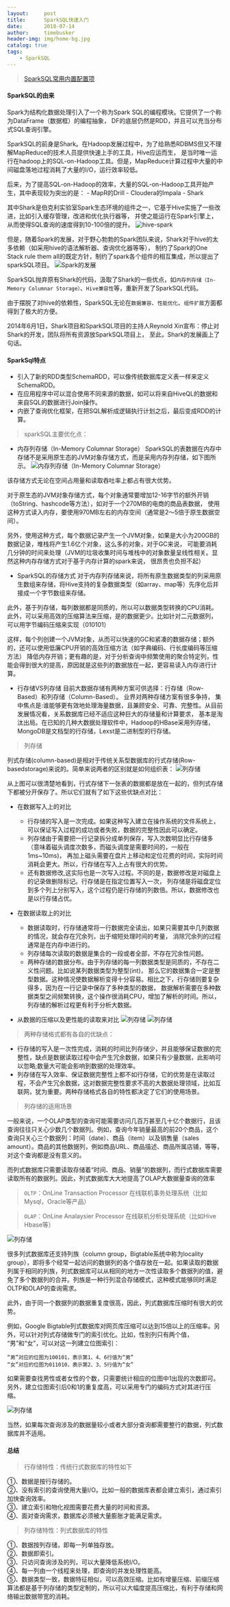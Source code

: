```yaml
---
layout:     post
title:      SparkSQL快速入门
date:       2018-07-14
author:     timebusker
header-img: img/home-bg.jpg
catalog: true
tags:
    - SparkSQL
---
```


> [SparkSQL常用内置配置项](https://www.cnblogs.com/pekkle/p/10525757.html)

#### SparkSQL的由来
Spark为结构化数据处理引入了一个称为Spark SQL的编程模块。它提供了一个称为DataFrame（数据框）的编程抽象，
DF的底层仍然是RDD，并且可以充当分布式SQL查询引擎。

SparkSQL的前身是Shark。在Hadoop发展过程中，为了给熟悉RDBMS但又不理解MapReduce的技术人员提供快速上手的工具，Hive应运而生，
是当时唯一运行在hadoop上的SQL-on-Hadoop工具。但是，MapReduce计算过程中大量的中间磁盘落地过程消耗了大量的I/O，运行效率较低。

后来，为了提高SQL-on-Hadoop的效率，大量的SQL-on-Hadoop工具开始产生，其中表现较为突出的是：
    - MapR的Drill
    - Cloudera的Impala
    - Shark

其中Shark是伯克利实验室Spark生态环境的组件之一，它基于Hive实施了一些改进，比如引入缓存管理，改进和优化执行器等，
并使之能运行在Spark引擎上，从而使得SQL查询的速度得到10-100倍的提升。
![hive-spark](/img/sparksql/4.jpg)

但是，随着Spark的发展，对于野心勃勃的Spark团队来说，Shark对于hive的太多依赖（如采用hive的语法解析器、查询优化器等等），
制约了Spark的One Stack rule them all的既定方针，制约了spark各个组件的相互集成，所以提出了sparkSQL项目。
![Spark的发展](/img/sparksql/5.jpg)

SparkSQL抛弃原有Shark的代码，汲取了Shark的一些优点，如`内存列存储（In-Memory Columnar Storage）`、`Hive兼容性`等，重新开发了SparkSQL代码。

由于摆脱了对hive的依赖性，SparkSQL无论在`数据兼容`、`性能优化`、`组件扩展`方面都得到了极大的方便。

2014年6月1日，Shark项目和SparkSQL项目的主持人Reynold Xin宣布：停止对Shark的开发，团队将所有资源放SparkSQL项目上，
至此，Shark的发展画上了句话。

#### SparkSql特点
- 引入了新的RDD类型SchemaRDD，可以像传统数据库定义表一样来定义SchemaRDD。
- 在应用程序中可以混合使用不同来源的数据，如可以将来自HiveQL的数据和来自SQL的数据进行Join操作。
- 内嵌了查询优化框架，在把SQL解析成逻辑执行计划之后，最后变成RDD的计算。

> sparkSQL主要优化点：

- 内存列存储（In-Memory Columnar Storage）
SparkSQL的表数据在内存中存储不是采用原生态的JVM对象存储方式，而是采用内存列存储，如下图所示。
![内存列存储（In-Memory Columnar Storage）](/img/sparksql/6.jpg)

该存储方式无论在空间占用量和读取吞吐率上都占有很大优势。

对于原生态的JVM对象存储方式，每个对象通常要增加12-16字节的额外开销（toString、hashcode等方法），如对于一个270MB的电商的商品表数据，
使用这种方式读入内存，要使用970MB左右的内存空间（通常是2～5倍于原生数据空间）。

另外，使用这种方式，每个数据记录产生一个JVM对象，如果是大小为200GB的数据记录，堆栈将产生1.6亿个对象，这么多的对象，对于GC来说，
可能要消耗几分钟的时间来处理（JVM的垃圾收集时间与堆栈中的对象数量呈线性相关。显然这种内存存储方式对于基于内存计算的spark来说，
很昂贵也负担不起）

- SparkSQL的存储方式
对于内存列存储来说，将所有原生数据类型的列采用原生数组来存储，将Hive支持的复杂数据类型（如array、map等）先序化后并接成一个字节数组来存储。

此外，基于列存储，每列数据都是同质的，所以可以数据类型转换的CPU消耗。此外，可以采用高效的压缩算法来压缩，是的数据更少。比如针对二元数据列，
可以用字节编码压缩来实现（010101）

这样，每个列创建一个JVM对象，从而可以快速的GC和紧凑的数据存储；额外的，还可以使用低廉CPU开销的高效压缩方法（如字典编码、行长度编码等压缩方法）
降低内存开销；更有趣的是，对于分析查询中频繁使用的聚合特定列，性能会得到很大的提高，原因就是这些列的数据放在一起，更容易读入内存进行计算。

- 行存储VS列存储
目前大数据存储有两种方案可供选择：行存储（Row-Based）和列存储（Column-Based）。 业界对两种存储方案有很多争持，
集中焦点是:谁能够更有效地处理海量数据，且兼顾安全、可靠、完整性。从目前发展情况看，关系数据库已经不适应这种巨大的存储量和计算要求，
基本是淘汰出局。在已知的几种大数据处理软件中，Hadoop的HBase采用列存储，MongoDB是文档型的行存储，Lexst是二进制型的行存储。

> 列存储

列式存储(column-based)是相对于传统关系型数据库的行式存储(Row-basedstorage)来说的。简单来说两者的区别就是如何组织表：
![列存储](/img/sparksql/7.jpg)

从上图可以很清楚地看到，行式存储下一张表的数据都是放在一起的，但列式存储下都被分开保存了。所以它们就有了如下这些优缺点对比：

- 在数据写入上的对比
    - 行存储的写入是一次完成。如果这种写入建立在操作系统的文件系统上，可以保证写入过程的成功或者失败，数据的完整性因此可以确定。
    - 列存储由于需要把一行记录拆分成单列保存，写入次数明显比行存储多（意味着磁头调度次数多，而磁头调度是需要时间的，一般在1ms~10ms)，
	  再加上磁头需要在盘片上移动和定位花费的时间，实际时间消耗会更大。所以，行存储在写入上占有很大的优势。
    - 还有数据修改,这实际也是一次写入过程。不同的是，数据修改是对磁盘上的记录做删除标记。行存储是在指定位置写入一次，
	  列存储是将磁盘定位到多个列上分别写入，这个过程仍是行存储的列数倍。所以，数据修改也是以行存储占优。

- 在数据读取上的对比
    - 数据读取时，行存储通常将一行数据完全读出，如果只需要其中几列数据的情况，就会存在冗余列，出于缩短处理时间的考量，
	  消除冗余列的过程通常是在内存中进行的。
    - 列存储每次读取的数据是集合的一段或者全部，不存在冗余性问题。
    - 两种存储的数据分布。由于列存储的每一列数据类型是同质的，不存在二义性问题。比如说某列数据类型为整型(int)，
	  那么它的数据集合一定是整型数据。这种情况使数据解析变得十分容易。相比之下，行存储则要复杂得多，因为在一行记录中保存了多种类型的数据，
	  数据解析需要在多种数据类型之间频繁转换，这个操作很消耗CPU，增加了解析的时间。所以，列存储的解析过程更有利于分析大数据。

- 从数据的压缩以及更性能的读取来对比
![列存储](/img/sparksql/8.jpg)
![列存储](/img/sparksql/9.jpg)

> 两种存储格式都有各自的优缺点：

- 行存储的写入是一次性完成，消耗的时间比列存储少，并且能够保证数据的完整性，缺点是数据读取过程中会产生冗余数据，如果只有少量数据，此影响可以忽略;数量大可能会影响到数据的处理效率。
- 列存储在写入效率、保证数据完整性上都不如行存储，它的优势是在读取过程，不会产生冗余数据，这对数据完整性要求不高的大数据处理领域，比如互联网，犹为重要。两种存储格式各自的特性都决定了它们的使用场景。

> 列存储的适用场景

一般来说，一个OLAP类型的查询可能需要访问几百万甚至几十亿个数据行，且该查询往往只关心少数几个数据列。例如，查询今年销量最高的前20个商品，这个查询只关心三个数据列：时间（date）、商品（item）以及销售量（sales amount）。商品的其他数据列，例如商品URL、商品描述、商品所属店铺，等等，对这个查询都是没有意义的。

而列式数据库只需要读取存储着“时间、商品、销量”的数据列，而行式数据库需要读取所有的数据列。因此，列式数据库大大地提高了OLAP大数据量查询的效率

> `OLTP`：OnLine Transaction Processor 在线联机事务处理系统（比如Mysql，Oracle等产品）

> `OLAP`：OnLine Analaysier Processor  在线联机分析处理系统（比如Hive  Hbase等）

![列存储](/img/sparksql/10.jpg)

很多列式数据库还支持列族（column group，Bigtable系统中称为locality group），即将多个经常一起访问的数据列的各个值存放在一起。如果读取的数据列属于相同的列族，列式数据库可以从相同的地方一次性读取多个数据列的值，避免了多个数据列的合并。列族是一种行列混合存储模式，这种模式能够同时满足OLTP和OLAP的查询需求。

此外，由于同一个数据列的数据重复度很高，因此，列式数据库压缩时有很大的优势。

例如，Google Bigtable列式数据库对网页库压缩可以达到15倍以上的压缩率。另外，可以针对列式存储做专门的索引优化。比如，性别列只有两个值，
“男”和“女”，可以对这一列建立位图索引：

```
“男”对应的位图为100101，表示第1、4、6行值为“男”
“女”对应的位图为011010，表示第2、3、5行值为“女”
```

如果需要查找男性或者女性的个数，只需要统计相应的位图中1出现的次数即可。另外，建立位图索引后0和1的重复度高，可以采用专门的编码方式对其进行压缩。

![列存储](/img/sparksql/11.jpg)

当然，如果每次查询涉及的数据量较小或者大部分查询都需要整行的数据，列式数据库并不适用。

#### 总结

> 行存储特性：传统行式数据库的特性如下

①、数据是按行存储的。          
②、没有索引的查询使用大量I/O。比如一般的数据库表都会建立索引，通过索引加快查询效率。          
③、建立索引和物化视图需要花费大量的时间和资源。          
④、面对查询需求，数据库必须被大量膨胀才能满足需求。          

> 列存储特性：列式数据库的特性

①、数据按列存储，即每一列单独存放。          
②、数据即索引。                    
③、只访问查询涉及的列，可以大量降低系统I/O。          
④、每一列由一个线程来处理，即查询的并发处理性能高。          
⑤、数据类型一致，数据特征相似，可以高效压缩。比如有增量压缩、前缀压缩算法都是基于列存储的类型定制的，所以可以大幅度提高压缩比，有利于存储和网络输出数据带宽的消耗。          

